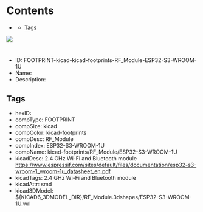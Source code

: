 



Contents
========

* [](#)
	* [Tags](#tags)
  
![][im]
# 

- ID: FOOTPRINT-kicad-kicad-footprints-RF_Module-ESP32-S3-WROOM-1U
- Name: 
- Description: 

## Tags

- hexID: 
- oompType: FOOTPRINT
- oompSize: kicad
- oompColor: kicad-footprints
- oompDesc: RF_Module
- oompIndex: ESP32-S3-WROOM-1U
- oompName: kicad-footprints/RF_Module/ESP32-S3-WROOM-1U
- kicadDesc: 2.4 GHz Wi-Fi and Bluetooth module  https://www.espressif.com/sites/default/files/documentation/esp32-s3-wroom-1_wroom-1u_datasheet_en.pdf
- kicadTags: 2.4 GHz Wi-Fi and Bluetooth module
- kicadAttr: smd
- kicad3DModel: ${KICAD6_3DMODEL_DIR}/RF_Module.3dshapes/ESP32-S3-WROOM-1U.wrl



[im]: image.png
